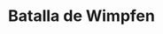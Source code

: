 ﻿---
title: "Batalla de Wimpfen"
permalink: periodes_779.html
layout: periode
dataInici: 1622-05-06
sidebar: periodes
pares:
  - id: 438
    title: "Guerra de los Treinta Años"
    dataInici: "(1618)"
    dataFi: "(1648)"

fills:
jocsPrincipals:
jocsEscenaris:
jocsEpoca:
  - title: "Saints in Armor"
    bggId: 101682
    escenari: "Wimpfen"
    dataInici: 
    dataFi: 

jocsEpocaEscenaris:
---
